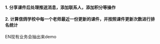 #### 1. 分享课件后处理推送消息，添加联系人，添加积分等操作

#### 2. 计算信鸽学校中每一个老师最近一份更新的课件，并按照课件更新次数进行排名统计



EN现有业务会抽出来demo


